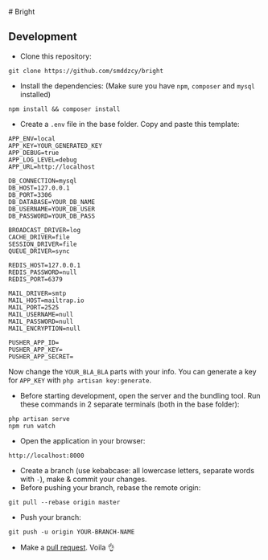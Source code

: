# Bright

## Development
- Clone this repository:
```
git clone https://github.com/smddzcy/bright
```
- Install the dependencies: (Make sure you have `npm`, `composer` and `mysql` installed)
```
npm install && composer install
```
- Create a `.env` file in the base folder. Copy and paste this template:
```
APP_ENV=local
APP_KEY=YOUR_GENERATED_KEY
APP_DEBUG=true
APP_LOG_LEVEL=debug
APP_URL=http://localhost

DB_CONNECTION=mysql
DB_HOST=127.0.0.1
DB_PORT=3306
DB_DATABASE=YOUR_DB_NAME
DB_USERNAME=YOUR_DB_USER
DB_PASSWORD=YOUR_DB_PASS

BROADCAST_DRIVER=log
CACHE_DRIVER=file
SESSION_DRIVER=file
QUEUE_DRIVER=sync

REDIS_HOST=127.0.0.1
REDIS_PASSWORD=null
REDIS_PORT=6379

MAIL_DRIVER=smtp
MAIL_HOST=mailtrap.io
MAIL_PORT=2525
MAIL_USERNAME=null
MAIL_PASSWORD=null
MAIL_ENCRYPTION=null

PUSHER_APP_ID=
PUSHER_APP_KEY=
PUSHER_APP_SECRET=
```
Now change the `YOUR_BLA_BLA` parts with your info.
You can generate a key for `APP_KEY` with `php artisan key:generate`.
- Before starting development, open the server and the bundling tool. Run these commands in 2 separate terminals (both in the base folder):
```
php artisan serve
npm run watch
```
- Open the application in your browser:
```
http://localhost:8000
```
- Create a branch (use kebabcase: all lowercase letters, separate words with `-`), make & commit your changes.
- Before pushing your branch, rebase the remote origin:
```
git pull --rebase origin master
```
- Push your branch:
```
git push -u origin YOUR-BRANCH-NAME
```
- Make a [pull request](https://github.com/smddzcy/bright/compare). Voila 👌
